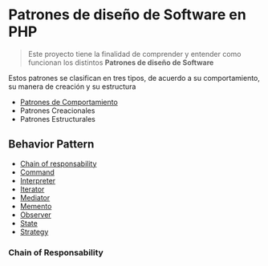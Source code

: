 # Patrones de diseño de Software en PHP

> Este proyecto tiene la finalidad de comprender y entender como funcionan los distintos **Patrones de diseño de Software**

Estos patrones se clasifican en tres tipos, de acuerdo a su comportamiento, su manera de creación y su estructura

- [Patrones de Comportamiento](#behavior-pattern)
- Patrones Creacionales
- Patrones Estructurales

## Behavior Pattern

- [Chain of responsability](#chain-of-responsability)
- [Command]()
- [Interpreter]()
- [Iterator]()
- [Mediator]()
- [Memento]()
- [Observer]()
- [State]()
- [Strategy]()

### Chain of Responsability